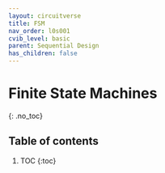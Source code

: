 ```yaml
---
layout: circuitverse
title: FSM
nav_order: l0s001
cvib_level: basic
parent: Sequential Design
has_children: false
---
```


# Finite State Machines
{: .no_toc}

## Table of contents

1. TOC
{:toc}
